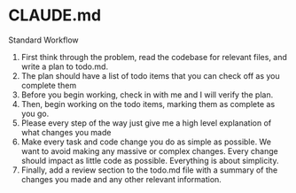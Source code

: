 # CLAUDE.md

Standard Workflow
1. First think through the problem, read the codebase for relevant files, and write a plan to todo.md. 
2. The plan should have a list of todo items that you can check off as you complete them 
3. Before you begin working, check in with me and I will verify the plan.
4. Then, begin working on the todo items, marking them as complete as you go. 
5. Please every step of the way just give me a high level explanation of what changes you made 
6. Make every task and code change you do as simple as possible. We want to avoid making any massive or complex changes. Every change should impact as little code as possible. Everything is about simplicity. 
7. Finally, add a review section to the todo.md file with a summary of the changes you made and any other relevant information.
